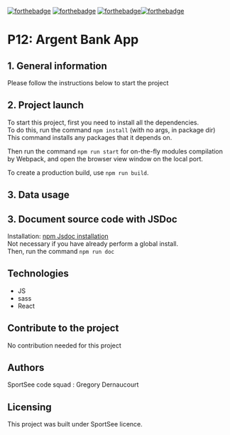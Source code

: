 [![forthebadge](https://forthebadge.com/images/badges/cc-0.svg)](https://forthebadge.com) [![forthebadge](https://forthebadge.com/images/badges/made-with-javascript.svg)](https://forthebadge.com) [![forthebadge](https://forthebadge.com/images/badges/uses-css.svg)](https://forthebadge.com)[![forthebadge](https://forthebadge.com/images/badges/uses-git.svg)](https://forthebadge.com)

# P12: Argent Bank App

## 1. General information

Please follow the instructions below to start the project

## 2. Project launch

To start this project, first you need to install all the dependencies.  
To do this, run the command `npm install` (with no args, in package dir)  
This command installs any packages that it depends on.

Then run the command `npm run start` for on-the-fly modules compilation by Webpack, and open the browser view window on the local port.

To create a production build, use `npm run build`.

## 3. Data usage

## 3. Document source code with JSDoc

Installation: [npm Jsdoc installation](https://www.npmjs.com/package/jsdoc)  
Not necessary if you have already perform a global install.  
Then, run the command `npm run doc`

## Technologies

- JS
- sass
- React

## Contribute to the project

No contribution needed for this project

## Authors

SportSee code squad : Gregory Dernaucourt

## Licensing

This project was built under SportSee licence.
